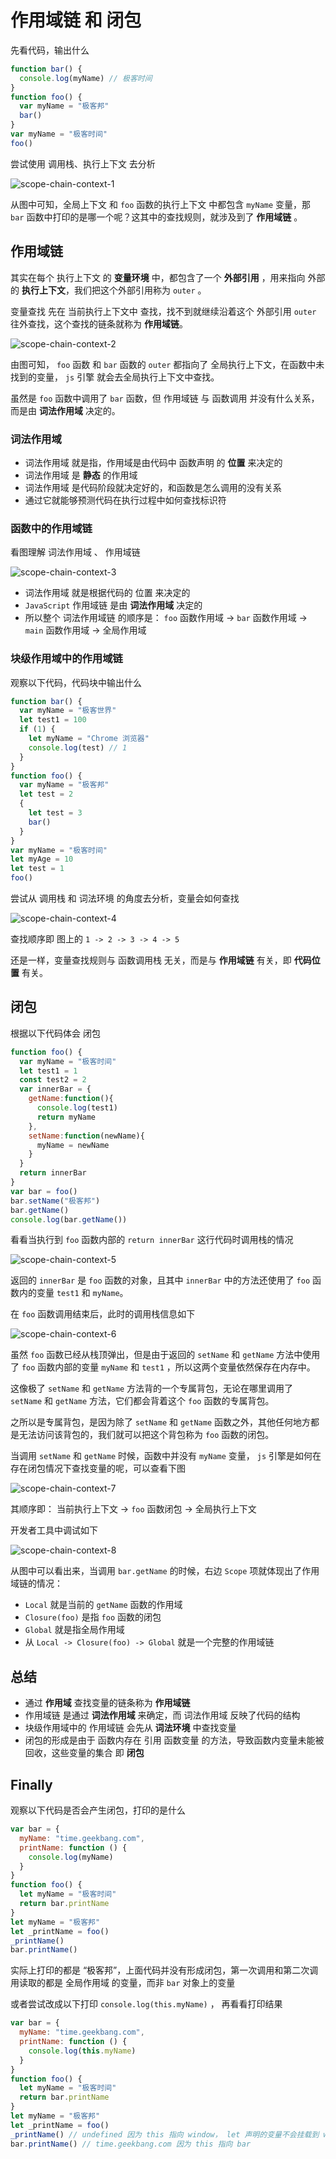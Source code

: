 # 作用域链 和 闭包


先看代码，输出什么

```js
function bar() {
  console.log(myName) // 极客时间
}
function foo() {
  var myName = "极客邦"
  bar()
}
var myName = "极客时间"
foo()
```

尝试使用 调用栈、执行上下文 去分析

![scope-chain-context-1](./images/scope-chain-context-1.png)

从图中可知，全局上下文 和 `foo` 函数的执行上下文 中都包含 `myName` 变量，那 `bar` 函数中打印的是哪一个呢？这其中的查找规则，就涉及到了 **作用域链** 。



## 作用域链

其实在每个 执行上下文 的 **变量环境** 中，都包含了一个 **外部引用** ，用来指向 外部 的 **执行上下文**，我们把这个外部引用称为 `outer` 。

变量查找 先在 当前执行上下文中 查找，找不到就继续沿着这个 外部引用 `outer` 往外查找，这个查找的链条就称为 **作用域链**。

![scope-chain-context-2](./images/scope-chain-context-2.png)

由图可知， `foo` 函数 和 `bar` 函数的 `outer` 都指向了 全局执行上下文，在函数中未找到的变量， `js` 引擎 就会去全局执行上下文中查找。


虽然是 `foo` 函数中调用了 `bar` 函数，但 作用域链 与 函数调用 并没有什么关系，而是由 **词法作用域** 决定的。



### 词法作用域


- 词法作用域 就是指，作用域是由代码中 函数声明 的 **位置** 来决定的
- 词法作用域 是 **静态** 的作用域
- 词法作用域 是代码阶段就决定好的，和函数是怎么调用的没有关系
- 通过它就能够预测代码在执行过程中如何查找标识符


### 函数中的作用域链

看图理解 词法作用域 、 作用域链

![scope-chain-context-3](./images/scope-chain-context-3.png)

- 词法作用域 就是根据代码的 位置 来决定的
- `JavaScript` 作用域链 是由 **词法作用域** 决定的
- 所以整个 词法作用域链 的顺序是： `foo` 函数作用域 -> `bar` 函数作用域 -> `main` 函数作用域 -> 全局作用域



### 块级作用域中的作用域链

观察以下代码，代码块中输出什么

```js
function bar() {
  var myName = "极客世界"
  let test1 = 100
  if (1) {
    let myName = "Chrome 浏览器"
    console.log(test) // 1
  }
}
function foo() {
  var myName = "极客邦"
  let test = 2
  {
    let test = 3
    bar()
  }
}
var myName = "极客时间"
let myAge = 10
let test = 1
foo()
```

尝试从 调用栈 和 词法环境 的角度去分析，变量会如何查找

![scope-chain-context-4](./images/scope-chain-context-4.png)


查找顺序即 图上的 `1 -> 2 -> 3 -> 4 -> 5`


还是一样，变量查找规则与 函数调用栈 无关，而是与 **作用域链** 有关，即 **代码位置** 有关。



## 闭包

根据以下代码体会 闭包

```js
function foo() {
  var myName = "极客时间"
  let test1 = 1
  const test2 = 2
  var innerBar = {
    getName:function(){
      console.log(test1)
      return myName
    },
    setName:function(newName){
      myName = newName
    }
  }
  return innerBar
}
var bar = foo()
bar.setName("极客邦")
bar.getName()
console.log(bar.getName())
```

看看当执行到 `foo` 函数内部的 `return innerBar` 这行代码时调用栈的情况

![scope-chain-context-5](./images/scope-chain-context-5.png)


返回的 `innerBar` 是 `foo` 函数的对象，且其中 `innerBar` 中的方法还使用了 `foo` 函数内的变量 `test1` 和 `myName`。

在 `foo` 函数调用结束后，此时的调用栈信息如下

![scope-chain-context-6](./images/scope-chain-context-6.png)


虽然 `foo` 函数已经从栈顶弹出，但是由于返回的 `setName` 和 `getName` 方法中使用了 `foo` 函数内部的变量 `myName` 和 `test1` ，所以这两个变量依然保存在内存中。

这像极了 `setName` 和 `getName` 方法背的一个专属背包，无论在哪里调用了 `setName` 和 `getName` 方法，它们都会背着这个 `foo` 函数的专属背包。

之所以是专属背包，是因为除了 `setName` 和 `getName` 函数之外，其他任何地方都是无法访问该背包的，我们就可以把这个背包称为 `foo` 函数的闭包。


当调用 `setName` 和 `getName` 时候，函数中并没有 `myName` 变量， `js` 引擎是如何在存在闭包情况下查找变量的呢，可以查看下图

![scope-chain-context-7](./images/scope-chain-context-7.png)

其顺序即： 当前执行上下文 -> `foo` 函数闭包 -> 全局执行上下文


开发者工具中调试如下

![scope-chain-context-8](./images/scope-chain-context-8.png)


从图中可以看出来，当调用 `bar.getName` 的时候，右边 `Scope` 项就体现出了作用域链的情况：
- `Local` 就是当前的 `getName` 函数的作用域
- `Closure(foo)` 是指 `foo` 函数的闭包
- `Global` 就是指全局作用域
- 从 `Local -> Closure(foo) -> Global` 就是一个完整的作用域链


## 总结

- 通过 **作用域** 查找变量的链条称为 **作用域链**
- 作用域链 是通过 **词法作用域** 来确定，而 词法作用域 反映了代码的结构
- 块级作用域中的 作用域链 会先从 **词法环境** 中查找变量
- 闭包的形成是由于 函数内存在 引用 函数变量 的方法，导致函数内变量未能被回收，这些变量的集合 即 **闭包**


## Finally

观察以下代码是否会产生闭包，打印的是什么

```js
var bar = {
  myName: "time.geekbang.com",
  printName: function () {
    console.log(myName)
  }    
}
function foo() {
  let myName = "极客时间"
  return bar.printName
}
let myName = "极客邦"
let _printName = foo()
_printName()
bar.printName()
```

实际上打印的都是 “极客邦”，上面代码并没有形成闭包，第一次调用和第二次调用读取的都是 全局作用域 的变量，而非 `bar` 对象上的变量


或者尝试改成以下打印 `console.log(this.myName)` ， 再看看打印结果

```js
var bar = {
  myName: "time.geekbang.com",
  printName: function () {
    console.log(this.myName)
  }    
}
function foo() {
  let myName = "极客时间"
  return bar.printName
}
let myName = "极客邦"
let _printName = foo()
_printName() // undefined 因为 this 指向 window， let 声明的变量不会挂载到 window 上，var 则会
bar.printName() // time.geekbang.com 因为 this 指向 bar
```
